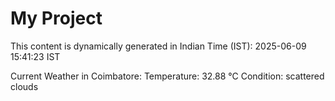 # My Project

This content is dynamically generated in Indian Time (IST): 2025-06-09 15:41:23 IST


Current Weather in Coimbatore:
Temperature: 32.88 °C
Condition: scattered clouds
